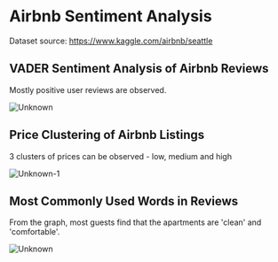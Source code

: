 # Airbnb Sentiment Analysis
Dataset source: https://www.kaggle.com/airbnb/seattle
## VADER Sentiment Analysis of Airbnb Reviews
Mostly positive user reviews are observed.

![Unknown](https://user-images.githubusercontent.com/69747121/151306691-40a1f059-0d5f-46c3-96df-63638b4ee3b8.png)

## Price Clustering of Airbnb Listings
3 clusters of prices can be observed - low, medium and high

![Unknown-1](https://user-images.githubusercontent.com/69747121/151259417-c453f6ac-77f3-40db-a7af-954b1f25807c.png)

## Most Commonly Used Words in Reviews
From the graph, most guests find that the apartments are 'clean' and 'comfortable'.

![Unknown](https://user-images.githubusercontent.com/69747121/151259538-13f5d7f1-b774-45fd-912d-a9f5cf447083.png)
